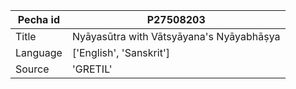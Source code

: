 |Pecha id | P27508203
| --- | --- 
|Title | Nyāyasūtra with Vātsyāyana's Nyāyabhāṣya 
|Language | ['English', 'Sanskrit']
|Source | 'GRETIL'